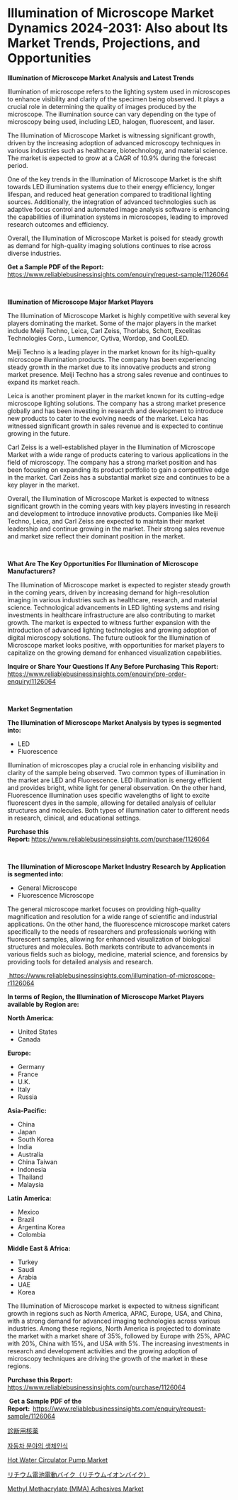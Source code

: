 <p><h1>Illumination of Microscope Market Dynamics 2024-2031: Also about Its Market Trends, Projections, and Opportunities</h1></p><p><strong>Illumination of Microscope Market Analysis and Latest Trends</strong></p>
<p><p>Illumination of microscope refers to the lighting system used in microscopes to enhance visibility and clarity of the specimen being observed. It plays a crucial role in determining the quality of images produced by the microscope. The illumination source can vary depending on the type of microscopy being used, including LED, halogen, fluorescent, and laser.</p><p>The Illumination of Microscope Market is witnessing significant growth, driven by the increasing adoption of advanced microscopy techniques in various industries such as healthcare, biotechnology, and material science. The market is expected to grow at a CAGR of 10.9% during the forecast period.</p><p>One of the key trends in the Illumination of Microscope Market is the shift towards LED illumination systems due to their energy efficiency, longer lifespan, and reduced heat generation compared to traditional lighting sources. Additionally, the integration of advanced technologies such as adaptive focus control and automated image analysis software is enhancing the capabilities of illumination systems in microscopes, leading to improved research outcomes and efficiency.</p><p>Overall, the Illumination of Microscope Market is poised for steady growth as demand for high-quality imaging solutions continues to rise across diverse industries.</p></p>
<p><strong>Get a Sample PDF of the Report:&nbsp;</strong> <a href="https://www.reliablebusinessinsights.com/enquiry/request-sample/1126064">https://www.reliablebusinessinsights.com/enquiry/request-sample/1126064</a></p>
<p>&nbsp;</p>
<p><strong>Illumination of Microscope Major Market Players</strong></p>
<p><p>The Illumination of Microscope Market is highly competitive with several key players dominating the market. Some of the major players in the market include Meiji Techno, Leica, Carl Zeiss, Thorlabs, Schott, Excelitas Technologies Corp., Lumencor, Cytiva, Wordop, and CoolLED.</p><p>Meiji Techno is a leading player in the market known for its high-quality microscope illumination products. The company has been experiencing steady growth in the market due to its innovative products and strong market presence. Meiji Techno has a strong sales revenue and continues to expand its market reach.</p><p>Leica is another prominent player in the market known for its cutting-edge microscope lighting solutions. The company has a strong market presence globally and has been investing in research and development to introduce new products to cater to the evolving needs of the market. Leica has witnessed significant growth in sales revenue and is expected to continue growing in the future.</p><p>Carl Zeiss is a well-established player in the Illumination of Microscope Market with a wide range of products catering to various applications in the field of microscopy. The company has a strong market position and has been focusing on expanding its product portfolio to gain a competitive edge in the market. Carl Zeiss has a substantial market size and continues to be a key player in the market.</p><p>Overall, the Illumination of Microscope Market is expected to witness significant growth in the coming years with key players investing in research and development to introduce innovative products. Companies like Meiji Techno, Leica, and Carl Zeiss are expected to maintain their market leadership and continue growing in the market. Their strong sales revenue and market size reflect their dominant position in the market.</p></p>
<p>&nbsp;</p>
<p><strong>What Are The Key Opportunities For Illumination of Microscope Manufacturers?</strong></p>
<p><p>The Illumination of Microscope market is expected to register steady growth in the coming years, driven by increasing demand for high-resolution imaging in various industries such as healthcare, research, and material science. Technological advancements in LED lighting systems and rising investments in healthcare infrastructure are also contributing to market growth. The market is expected to witness further expansion with the introduction of advanced lighting technologies and growing adoption of digital microscopy solutions. The future outlook for the Illumination of Microscope market looks positive, with opportunities for market players to capitalize on the growing demand for enhanced visualization capabilities.</p></p>
<p><strong>Inquire or Share Your Questions If Any Before Purchasing This Report:</strong> <a href="https://www.reliablebusinessinsights.com/enquiry/pre-order-enquiry/1126064">https://www.reliablebusinessinsights.com/enquiry/pre-order-enquiry/1126064</a></p>
<p>&nbsp;</p>
<p><strong>Market Segmentation</strong></p>
<p><strong>The Illumination of Microscope Market Analysis by types is segmented into:</strong></p>
<p><ul><li>LED</li><li>Fluorescence</li></ul></p>
<p><p>Illumination of microscopes play a crucial role in enhancing visibility and clarity of the sample being observed. Two common types of illumination in the market are LED and Fluorescence. LED illumination is energy efficient and provides bright, white light for general observation. On the other hand, Fluorescence illumination uses specific wavelengths of light to excite fluorescent dyes in the sample, allowing for detailed analysis of cellular structures and molecules. Both types of illumination cater to different needs in research, clinical, and educational settings.</p></p>
<p><strong>Purchase this Report:&nbsp;</strong><a href="https://www.reliablebusinessinsights.com/purchase/1126064">https://www.reliablebusinessinsights.com/purchase/1126064</a></p>
<p>&nbsp;</p>
<p><strong>The Illumination of Microscope Market Industry Research by Application is segmented into:</strong></p>
<p><ul><li>General Microscope</li><li>Fluorescence Microscope</li></ul></p>
<p><p>The general microscope market focuses on providing high-quality magnification and resolution for a wide range of scientific and industrial applications. On the other hand, the fluorescence microscope market caters specifically to the needs of researchers and professionals working with fluorescent samples, allowing for enhanced visualization of biological structures and molecules. Both markets contribute to advancements in various fields such as biology, medicine, material science, and forensics by providing tools for detailed analysis and research.</p></p>
<p><a href="https://www.reliablebusinessinsights.com/illumination-of-microscope-r1126064">&nbsp;https://www.reliablebusinessinsights.com/illumination-of-microscope-r1126064</a></p>
<p><strong>In terms of Region, the Illumination of Microscope Market Players available by Region are:</strong></p>
<p>
    <p> <strong> North America: </strong>
        <ul>
            <li>United States</li>
            <li>Canada</li>
        </ul>
        </p> 
    <p> <strong> Europe: </strong>
        <ul>
            <li>Germany</li>
            <li>France</li>
            <li>U.K.</li>
            <li>Italy</li>
            <li>Russia</li>
        </ul>
        </p> 
    <p> <strong> Asia-Pacific: </strong>
        <ul>
            <li>China</li>
            <li>Japan</li>
            <li>South Korea</li>
            <li>India</li>
            <li>Australia</li>
            <li>China Taiwan</li>
            <li>Indonesia</li>
            <li>Thailand</li>
            <li>Malaysia</li>
        </ul>
        </p> 
    <p> <strong> Latin America: </strong>
        <ul>
            <li>Mexico</li>
            <li>Brazil</li>
            <li>Argentina Korea</li>
            <li>Colombia</li>
        </ul>
        </p> 
    <p> <strong> Middle East & Africa: </strong>
        <ul>
            <li>Turkey</li>
            <li>Saudi</li>
            <li>Arabia</li>
            <li>UAE</li>
            <li>Korea</li>
        </ul>
    </p>
    </p>
<p><p>The Illumination of Microscope market is expected to witness significant growth in regions such as North America, APAC, Europe, USA, and China, with a strong demand for advanced imaging technologies across various industries. Among these regions, North America is projected to dominate the market with a market share of 35%, followed by Europe with 25%, APAC with 20%, China with 15%, and USA with 5%. The increasing investments in research and development activities and the growing adoption of microscopy techniques are driving the growth of the market in these regions.</p></p>
<p><strong>Purchase this Report: </strong><a href="https://www.reliablebusinessinsights.com/purchase/1126064">https://www.reliablebusinessinsights.com/purchase/1126064</a></p>
<p>&nbsp;<strong>Get a Sample PDF of the Report:&nbsp;&nbsp;</strong><a href="https://www.reliablebusinessinsights.com/enquiry/request-sample/1126064">https://www.reliablebusinessinsights.com/enquiry/request-sample/1126064</a></p>
<p><strong></strong></p>
<p><p><a href="https://medium.com/@demarcuskuhlman/2024%E5%B9%B4%E3%81%8B%E3%82%892031%E5%B9%B4%E3%81%BE%E3%81%A7%E3%81%AE%E6%9C%9F%E9%96%93%E3%81%AB%E4%BA%88%E6%B8%AC%E3%81%95%E3%82%8C%E3%82%8B%E8%A8%BA%E6%96%AD%E6%A0%B8%E5%8C%BB%E8%96%AC%E5%B8%82%E5%A0%B4%E3%81%AE%E5%88%86%E6%9E%90%E3%81%A8%E4%BA%88%E6%B8%AC-2683220e1c69">診断用核薬</a></p><p><a href="https://medium.com/@jesseperry626/%EC%9E%90%EB%8F%99%EC%B0%A8-%EC%8B%9C%EC%9E%A5%EC%97%90%EC%84%9C-%EC%83%9D%EC%B2%B4%EC%9D%B8%EC%8B%9D-%EA%B8%B0%EC%88%A0-%EC%9C%A0%ED%98%95-%EC%9D%91%EC%9A%A9-%EB%B0%8F-%EC%A7%80%EB%A6%AC%EC%A0%81%EC%9C%BC%EB%A1%9C-%ED%8F%89%EA%B0%80%EB%90%9C-%EC%A2%85%ED%95%A9%EC%A0%81%EC%9D%B8-%EB%B6%84%EC%84%9D-53adbecfe2f8">자동차 분야의 생체인식</a></p><p><a href="https://github.com/HenrietteMills1/Market-Research-Report-List-1/blob/main/hot-water-circulator-pump-market.md">Hot Water Circulator Pump Market</a></p><p><a href="https://github.com/GiovaniLeannon/Market-Research-Report-List-1/blob/main/699274788105.md">リチウム電池電動バイク（リチウムイオンバイク）</a></p><p><a href="https://github.com/marthawweekle/Market-Research-Report-List-1/blob/main/methyl-methacrylate-mma-adhesives-market.md">Methyl Methacrylate (MMA) Adhesives Market</a></p></p>